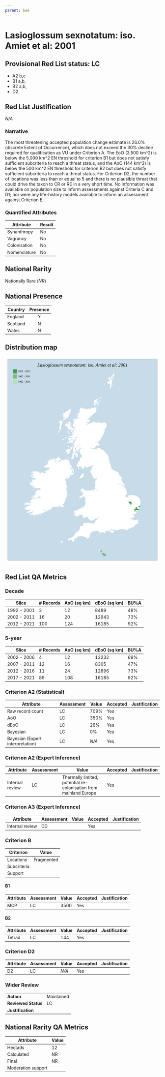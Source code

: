 ```yaml
---
parent: bee
---
```


# Lasioglossum sexnotatum: iso. Amiet et al: 2001

## Provisional Red List status: LC
- A2 b,c
- B1 a,b, 
- B2 a,b, 
- D2

## Red List Justification
*N/A*
### Narrative


The most threatening accepted population change estimate is 26.0% (discrete Extent of Occurrence), which does not exceed the 30% decline required for qualification as VU under Criterion A. The EoO (3,500 km^2) is below the 5,000 km^2 EN threshold for criterion B1 but does not satisfy sufficient subcriteria to reach a threat status, and the AoO (144 km^2) is below the 500 km^2 EN threshold for criterion B2 but does not satisfy sufficient subcriteria to reach a threat status. For Criterion D2, the number of locations was less than or equal to 5 and there is no plausible threat that could drive the taxon to CR or RE in a very short time. No information was available on population size to inform assessments against Criteria C and D1; nor were any life-history models available to inform an assessment against Criterion E.
### Quantified Attributes
|Attribute|Result|
|---|---|
|Synanthropy|No|
|Vagrancy|No|
|Colonisation|No|
|Nomenclature|No|


## National Rarity
Nationally Rare (*NR*)

## National Presence
|Country|Presence
|---|:-:|
|England|Y|
|Scotland|N|
|Wales|N|


## Distribution map
![](../map/118.svg)

## Red List QA Metrics
### Decade
| Slice | # Records | AoO (sq km) | dEoO (sq km) |BU%A |
|---|---|---|---|---|
|1992 - 2001|3|12|8489|48%|
|2002 - 2011|16|20|12943|73%|
|2012 - 2021|100|124|16185|92%|
### 5-year
| Slice | # Records | AoO (sq km) | dEoO (sq km) |BU%A |
|---|---|---|---|---|
|2002 - 2006|4|12|12232|69%|
|2007 - 2011|12|16|8305|47%|
|2012 - 2016|11|24|12896|73%|
|2017 - 2021|89|108|16185|92%|
### Criterion A2 (Statistical)
|Attribute|Assessment|Value|Accepted|Justification
|---|---|---|---|---|
|Raw record count|LC|709%|Yes||
|AoO|LC|350%|Yes||
|dEoO|LC|26%|Yes||
|Bayesian|LC|0%|Yes||
|Bayesian (Expert interpretation)|LC|*N/A*|Yes||
### Criterion A2 (Expert Inference)
|Attribute|Assessment|Value|Accepted|Justification
|---|---|---|---|---|
|Internal review|LC|Thermally limited, potential re-colonisation from mainland Europe|Yes||
### Criterion A3 (Expert Inference)
|Attribute|Assessment|Value|Accepted|Justification
|---|---|---|---|---|
|Internal review|DD||Yes||
### Criterion B
|Criterion| Value|
|---|---|
|Locations|Fragmented|
|Subcriteria||
|Support||
#### B1
|Attribute|Assessment|Value|Accepted|Justification
|---|---|---|---|---|
|MCP|LC|3500|Yes||
#### B2
|Attribute|Assessment|Value|Accepted|Justification
|---|---|---|---|---|
|Tetrad|LC|144|Yes||
### Criterion D2
|Attribute|Assessment|Value|Accepted|Justification
|---|---|---|---|---|
|D2|LC|*N/A*|Yes||
### Wider Review
|  |  |
|---|---|
|**Action**|Maintained|
|**Reviewed Status**|LC|
|**Justification**||


## National Rarity QA Metrics
|Attribute|Value|
|---|---|
|Hectads|12|
|Calculated|NR|
|Final|NR|
|Moderation support||


